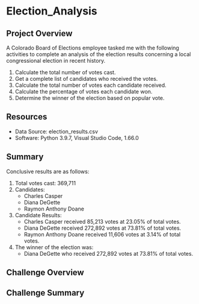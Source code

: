 # Election_Analysis

## Project Overview
A Colorado Board of Elections employee tasked me with the following activities to complete an analysis of the election results concerning a local congressional election in recent history.

1. Calculate the total number of votes cast.
2. Get a complete list of candidates who received the votes.
3. Calculate the total number of votes each candidate received.
4. Calculate the percentage of votes each candidate won.
5. Determine the winner of the election based on popular vote.

## Resources
- Data Source: election_results.csv
- Software: Python 3.9.7, Visual Studio Code, 1.66.0

## Summary
Conclusive results are as follows:
1. Total votes cast:  369,711 
2. Candidates:
      - Charles Casper
      - Diana DeGette
      - Raymon Anthony Doane
3. Candidate Results:
      - Charles Casper received 85,213 votes at 23.05% of total votes.
      - Diana DeGette received 272,892 votes at 73.81% of total votes.
      - Raymon Anthony Doane received 11,606 votes at 3.14% of total votes.
4. The winner of the election was:
      - Diana DeGette who received 272,892 votes at 73.81% of total votes.

## Challenge Overview

## Challenge Summary



